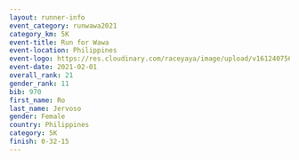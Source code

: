```yaml
--- 
layout: runner-info 
event_category: runwawa2021 
category_km: 5K 
event-title: Run for Wawa 
event-location: Philippines 
event-logo: https://res.cloudinary.com/raceyaya/image/upload/v1612407562/logo/2021/i-ran-wawa-logo_syijlo.jpg 
event-date: 2021-02-01 
overall_rank: 21
gender_rank: 11
bib: 970
first_name: Ro
last_name: Jervoso
gender: Female
country: Philippines
category: 5K
finish: 0-32-15
--- 
```


